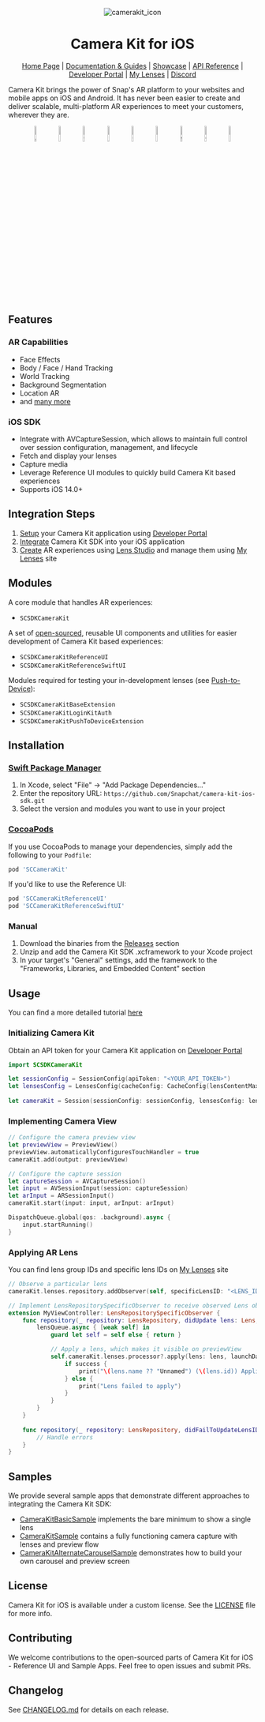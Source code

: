 <div align="center">
 
![camerakit_icon](https://github.com/user-attachments/assets/036e42d2-c99f-45bc-ac0a-fe2fc462b6eb)

# Camera Kit for iOS

[Home Page](https://developers.snap.com/camera-kit/home) | [Documentation & Guides](https://developers.snap.com/camera-kit/getting-started/what-is-camera-kit) | [Showcase](https://ar.snap.com/camera-kit) | [API Reference](https://kit.snapchat.com/reference/CameraKit/ios/1.43.0/index.html) | [Developer Portal](https://kit.snapchat.com/manage/) | [My Lenses](https://my-lenses.snapchat.com/) | [Discord](https://discord.gg/snapar)
</div>

Camera Kit brings the power of Snap's AR platform to your websites and mobile apps on iOS and Android. It has never been easier to create and deliver scalable, multi-platform AR experiences to meet your customers, wherever they are.

<p align="center">
 <img src="https://github.com/user-attachments/assets/4a6174c1-c6fd-47ff-826e-f48afc067331" width="9%" alt="distort" />
 <img src="https://github.com/user-attachments/assets/b894649a-b80c-4ce3-ac5f-0ead9b6327c6" width="9%" alt="hair_simulation" />
 <img src="https://github.com/user-attachments/assets/afd19a3c-b625-4801-ae40-19588cc597e0" width="9%" alt="try_on" />
 <img src="https://github.com/user-attachments/assets/350fdcec-4f6c-456b-849f-a40f1f0dd1b5" width="9%" alt="3d_hand_tracking" />
 <img src="https://github.com/user-attachments/assets/13384317-9a65-4e30-91ef-7679e5b21ec3" width="9%" alt="wrist_wear_try_on" />
 <img src="https://github.com/user-attachments/assets/24d14f33-c121-43ed-9ff7-5ee0f98bcfb7" width="9%" alt="eye_wear_try_on" />
 <img src="https://github.com/user-attachments/assets/02dc6eb7-6b7b-43e4-8607-4dcce4b93bbd" width="9%" alt="true_size_object" />
 <img src="https://github.com/user-attachments/assets/2fe8618c-d9bc-462b-a85e-34fac7c22421" width="9%" alt="vfx" />
 <img src="https://github.com/user-attachments/assets/3988cc25-e058-490a-aa13-8ecca7f1116b" width="9%" alt="landmarkers" />
</p>

## Features

### AR Capabilities
- Face Effects
- Body / Face / Hand Tracking
- World Tracking
- Background Segmentation
- Location AR
- and [many more](https://developers.snap.com/camera-kit/ar-content/ar-overview) 

### iOS SDK
- Integrate with AVCaptureSession, which allows to maintain full control over session configuration, management, and lifecycle
- Fetch and display your lenses
- Capture media
- Leverage Reference UI modules to quickly build Camera Kit based experiences
- Supports iOS 14.0+

## Integration Steps
1. [Setup](https://developers.snap.com/camera-kit/getting-started/setting-up-accounts) your Camera Kit application using [Developer Portal](https://kit.snapchat.com/manage)
2. [Integrate](https://developers.snap.com/camera-kit/integrate-sdk/mobile/ios) Camera Kit SDK into your iOS application
3. [Create](https://developers.snap.com/camera-kit/ar-content/build-lenses) AR experiences using [Lens Studio](https://ar.snap.com/lens-studio) and manage them using [My Lenses](https://my-lenses.snapchat.com/) site

## Modules

A core module that handles AR experiences:
- `SCSDKCameraKit`

A set of [open-sourced](./Sources), reusable UI components and utilities for easier development of Camera Kit based experiences:
- `SCSDKCameraKitReferenceUI`
- `SCSDKCameraKitReferenceSwiftUI`

Modules required for testing your in-development lenses (see [Push-to-Device](https://developers.snap.com/camera-kit/guides/mobile-customization/in-app-lens-testing)):
- `SCSDKCameraKitBaseExtension`
- `SCSDKCameraKitLoginKitAuth`
- `SCSDKCameraKitPushToDeviceExtension`

## Installation
### [Swift Package Manager](https://github.com/apple/swift-package-manager)
1. In Xcode, select "File" → "Add Package Dependencies…"
2. Enter the repository URL: `https://github.com/Snapchat/camera-kit-ios-sdk.git`
3. Select the version and modules you want to use in your project

### [CocoaPods](https://cocoapods.org/)
If you use CocoaPods to manage your dependencies, simply add the following to your `Podfile`:
```ruby
pod 'SCCameraKit'
```

If you'd like to use the Reference UI:

```ruby
pod 'SCCameraKitReferenceUI'
pod 'SCCameraKitReferenceSwiftUI'
```

### Manual
1. Download the binaries from the [Releases](https://github.com/Snapchat/camera-kit-ios-sdk/releases) section
2. Unzip and add the Camera Kit SDK .xcframework to your Xcode project
3. In your target's "General" settings, add the framework to the "Frameworks, Libraries, and Embedded Content" section

## Usage
You can find a more detailed tutorial [here](https://developers.snap.com/camera-kit/guides/tutorials/mobile-tutorials/building-your-first-ios-camera-kit-app)

### Initializing Camera Kit
Obtain an API token for your Camera Kit application on [Developer Portal](https://kit.snapchat.com/manage)

```swift
import SCSDKCameraKit

let sessionConfig = SessionConfig(apiToken: "<YOUR_API_TOKEN>")
let lensesConfig = LensesConfig(cacheConfig: CacheConfig(lensContentMaxSize: 150*1024*1024))
        
let cameraKit = Session(sessionConfig: sessionConfig, lensesConfig: lensesConfig, errorHandler: self)
```

### Implementing Camera View
```swift
// Configure the camera preview view
let previewView = PreviewView()
previewView.automaticallyConfiguresTouchHandler = true
cameraKit.add(output: previewView)

// Configure the capture session
let captureSession = AVCaptureSession()
let input = AVSessionInput(session: captureSession)
let arInput = ARSessionInput()        
cameraKit.start(input: input, arInput: arInput)

DispatchQueue.global(qos: .background).async {
    input.startRunning()
}
```

### Applying AR Lens
You can find lens group IDs and specific lens IDs on [My Lenses](https://my-lenses.snapchat.com/) site
```swift
// Observe a particular lens
cameraKit.lenses.repository.addObserver(self, specificLensID: "<LENS_ID>", inGroupID: "<LENS_GROUP_ID>")

// Implement LensRepositorySpecificObserver to receive observed Lens object
extension MyViewController: LensRepositorySpecificObserver {
    func repository(_ repository: LensRepository, didUpdate lens: Lens, forGroupID groupID: String) {
        lensQueue.async { [weak self] in
            guard let self = self else { return }

            // Apply a lens, which makes it visible on previewView
            self.cameraKit.lenses.processor?.apply(lens: lens, launchData: nil) { success in
                if success {
                    print("\(lens.name ?? "Unnamed") (\(lens.id)) Applied")
                } else {
                    print("Lens failed to apply")
                }
            }
        }
    }
    
    func repository(_ repository: LensRepository, didFailToUpdateLensID lensID: String, forGroupID groupID: String, error: Error?) {
        // Handle errors
    }
}
```

## Samples
We provide several sample apps that demonstrate different approaches to integrating the Camera Kit SDK:
- [CameraKitBasicSample](./Samples/CameraKitBasicSample) implements the bare minimum to show a single lens
- [CameraKitSample](./Samples/CameraKitSample) contains a fully functioning camera capture with lenses and preview flow
- [CameraKitAlternateCarouselSample](./Samples/CameraKitAlternateCarouselSample) demonstrates how to build your own carousel and preview screen

## License
Camera Kit for iOS is available under a custom license. See the [LICENSE](./LICENSE) file for more info.

## Contributing
We welcome contributions to the open-sourced parts of Camera Kit for iOS - Reference UI and Sample Apps. Feel free to open issues and submit PRs.

## Changelog
See [CHANGELOG.md](CHANGELOG.md) for details on each release.
